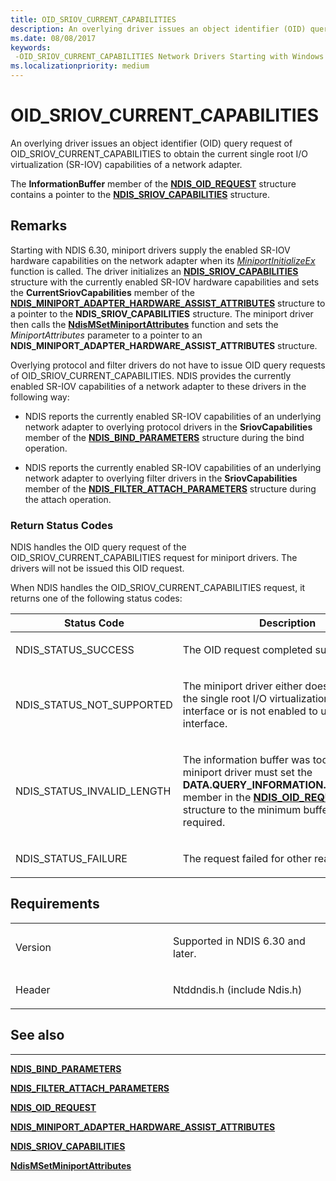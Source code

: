 ```yaml
---
title: OID_SRIOV_CURRENT_CAPABILITIES
description: An overlying driver issues an object identifier (OID) query request of OID_SRIOV_CURRENT_CAPABILITIES to obtain the current single root I/O virtualization (SR-IOV) capabilities of a network adapter.
ms.date: 08/08/2017
keywords: 
 -OID_SRIOV_CURRENT_CAPABILITIES Network Drivers Starting with Windows Vista
ms.localizationpriority: medium
---
```


# OID\_SRIOV\_CURRENT\_CAPABILITIES


An overlying driver issues an object identifier (OID) query request of OID\_SRIOV\_CURRENT\_CAPABILITIES to obtain the current single root I/O virtualization (SR-IOV) capabilities of a network adapter.

The **InformationBuffer** member of the [**NDIS\_OID\_REQUEST**](/windows-hardware/drivers/ddi/oidrequest/ns-oidrequest-ndis_oid_request) structure contains a pointer to the [**NDIS\_SRIOV\_CAPABILITIES**](/windows-hardware/drivers/ddi/ntddndis/ns-ntddndis-_ndis_sriov_capabilities) structure.

## Remarks

Starting with NDIS 6.30, miniport drivers supply the enabled SR-IOV hardware capabilities on the network adapter when its [*MiniportInitializeEx*](/windows-hardware/drivers/ddi/ndis/nc-ndis-miniport_initialize) function is called. The driver initializes an [**NDIS\_SRIOV\_CAPABILITIES**](/windows-hardware/drivers/ddi/ntddndis/ns-ntddndis-_ndis_sriov_capabilities) structure with the currently enabled SR-IOV hardware capabilities and sets the **CurrentSriovCapabilities** member of the [**NDIS\_MINIPORT\_ADAPTER\_HARDWARE\_ASSIST\_ATTRIBUTES**](/windows-hardware/drivers/ddi/ndis/ns-ndis-_ndis_miniport_adapter_hardware_assist_attributes) structure to a pointer to the **NDIS\_SRIOV\_CAPABILITIES** structure. The miniport driver then calls the [**NdisMSetMiniportAttributes**](/windows-hardware/drivers/ddi/ndis/nf-ndis-ndismsetminiportattributes) function and sets the *MiniportAttributes* parameter to a pointer to an **NDIS\_MINIPORT\_ADAPTER\_HARDWARE\_ASSIST\_ATTRIBUTES** structure.

Overlying protocol and filter drivers do not have to issue OID query requests of OID\_SRIOV\_CURRENT\_CAPABILITIES. NDIS provides the currently enabled SR-IOV capabilities of a network adapter to these drivers in the following way:

-   NDIS reports the currently enabled SR-IOV capabilities of an underlying network adapter to overlying protocol drivers in the **SriovCapabilities** member of the [**NDIS\_BIND\_PARAMETERS**](/windows-hardware/drivers/ddi/ndis/ns-ndis-_ndis_bind_parameters) structure during the bind operation.

-   NDIS reports the currently enabled SR-IOV capabilities of an underlying network adapter to overlying filter drivers in the **SriovCapabilities** member of the [**NDIS\_FILTER\_ATTACH\_PARAMETERS**](/windows-hardware/drivers/ddi/ndis/ns-ndis-_ndis_filter_attach_parameters) structure during the attach operation.

### Return Status Codes

NDIS handles the OID query request of the OID\_SRIOV\_CURRENT\_CAPABILITIES request for miniport drivers. The drivers will not be issued this OID request.

When NDIS handles the OID\_SRIOV\_CURRENT\_CAPABILITIES request, it returns one of the following status codes:

<table>
<colgroup>
<col width="50%" />
<col width="50%" />
</colgroup>
<thead>
<tr class="header">
<th>Status Code</th>
<th>Description</th>
</tr>
</thead>
<tbody>
<tr class="odd">
<td><p>NDIS_STATUS_SUCCESS</p></td>
<td><p>The OID request completed successfully.</p></td>
</tr>
<tr class="even">
<td><p>NDIS_STATUS_NOT_SUPPORTED</p></td>
<td><p>The miniport driver either does not support the single root I/O virtualization (SR-IOV) interface or is not enabled to use the interface.</p></td>
</tr>
<tr class="odd">
<td><p>NDIS_STATUS_INVALID_LENGTH</p></td>
<td><p>The information buffer was too short. The miniport driver must set the <strong>DATA.QUERY_INFORMATION.BytesNeeded</strong> member in the <a href="/windows-hardware/drivers/ddi/ndis/ns-ndis-_ndis_oid_request" data-raw-source="[&lt;strong&gt;NDIS_OID_REQUEST&lt;/strong&gt;](/windows-hardware/drivers/ddi/oidrequest/ns-oidrequest-ndis_oid_request)"><strong>NDIS_OID_REQUEST</strong></a> structure to the minimum buffer size that is required.</p></td>
</tr>
<tr class="even">
<td><p>NDIS_STATUS_FAILURE</p></td>
<td><p>The request failed for other reasons.</p></td>
</tr>
</tbody>
</table>

 

## Requirements

<table>
<colgroup>
<col width="50%" />
<col width="50%" />
</colgroup>
<tbody>
<tr class="odd">
<td><p>Version</p></td>
<td><p>Supported in NDIS 6.30 and later.</p></td>
</tr>
<tr class="even">
<td><p>Header</p></td>
<td>Ntddndis.h (include Ndis.h)</td>
</tr>
</tbody>
</table>

## See also


****
[**NDIS\_BIND\_PARAMETERS**](/windows-hardware/drivers/ddi/ndis/ns-ndis-_ndis_bind_parameters)

[**NDIS\_FILTER\_ATTACH\_PARAMETERS**](/windows-hardware/drivers/ddi/ndis/ns-ndis-_ndis_filter_attach_parameters)

[**NDIS\_OID\_REQUEST**](/windows-hardware/drivers/ddi/oidrequest/ns-oidrequest-ndis_oid_request)

[**NDIS\_MINIPORT\_ADAPTER\_HARDWARE\_ASSIST\_ATTRIBUTES**](/windows-hardware/drivers/ddi/ndis/ns-ndis-_ndis_miniport_adapter_hardware_assist_attributes)

[**NDIS\_SRIOV\_CAPABILITIES**](/windows-hardware/drivers/ddi/ntddndis/ns-ntddndis-_ndis_sriov_capabilities)

[**NdisMSetMiniportAttributes**](/windows-hardware/drivers/ddi/ndis/nf-ndis-ndismsetminiportattributes)

